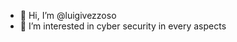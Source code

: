 - 👋 Hi, I’m @luigivezzoso
- 👀 I’m interested in cyber security in every aspects


<!---
luigivezzoso/luigivezzoso is a ✨ special ✨ repository because its `README.md` (this file) appears on your GitHub profile.
You can click the Preview link to take a look at your changes.
--->
